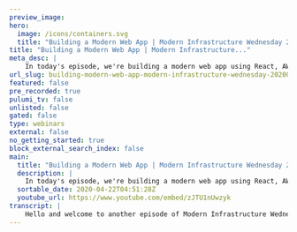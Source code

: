 ```yaml
---
preview_image:
hero:
  image: /icons/containers.svg
  title: "Building a Modern Web App | Modern Infrastructure Wednesday 2020-04-22"
title: "Building a Modern Web App | Modern Infrastructure..."
meta_desc: |
    In today's episode, we're building a modern web app using React, AWS API Gateway, and Pulumi. Code for this episode available here: 
url_slug: building-modern-web-app-modern-infrastructure-wednesday-20200422
featured: false
pre_recorded: true
pulumi_tv: false
unlisted: false
gated: false
type: webinars
external: false
no_getting_started: true
block_external_search_index: false
main:
  title: "Building a Modern Web App | Modern Infrastructure Wednesday 2020-04-22"
  description: |
    In today's episode, we're building a modern web app using React, AWS API Gateway, and Pulumi. Code for this episode available here:  https://github.com/pulumi/pulumitv/tree/master/modern-infrastructure-wednesday/2020-04-22  The examples are in TypeScript but Pulumi makes it easy to stand up infrastructure in your favorite languages including Python, JavaScript, Go, and .NET - saving time over legacy tools like CloudFormation and Terraform.  https://www.pulumi.com/docs/get-started/?utm_campaign=PulumiTV&utm_source=youtube.com&utm_medium=video  This is the second part of a multi-part series.
  sortable_date: 2020-04-22T04:51:28Z
  youtube_url: https://www.youtube.com/embed/zJTU1nUwzyk
transcript: |
    Hello and welcome to another episode of Modern Infrastructure Wednesday. I'm your host, Lee Zen with Bloomy Corporation. Today, we're gonna be doing the second part of our series on building a modern web application. Last time we went through a number of steps to create an API gateway that we were serving our re application out of it was completely static in the last uh video. And today we're going to be hooking it up to do some more things in particular, we're going to be creating a Lambda integration to our API gateway. And so uh instead of just serving the static assets, we'll also be actually uh running code out of the API gateway and then we'll connect our react application to the API so fairly simple tutorial today. And then we'll follow up in, in a following session on having that, having that integration actually do something uh with a back end of some sort, maybe Dynamo DB or Mango DB or, or what have you. So let's get started. And uh one of the cool things I actually wanted to show uh before I really get going in the code is uh I'm really excited because today we, we launched the 2.0 version of Pulumi. So actually, if you, if you are using home roof, for example, you can just install it or, or go to the website and, and get the new version of Pulumi. Um I've actually also already updated the package versions uh in this example, to use Pulumi two OS DK and then also uh the corresponding AWS provider uh and then also it'll be sex. So all the, all the various libraries with Pulumi have been updated to 20 really excited about that. A lot of cool features that were, were shipped as part of 20. I won't go into the details here. Uh Definitely go to the website Pulumi dot com and check out all the new things that are really super powering uh Pulumi 20. So let's jump into the code and just really quickly review what we did last time. So last time as I mentioned the, at the beginning of the video, uh we created an API and we basically served our static assets out of app build uh on the slash path. And actually one of the cool things that I really like about the way you can do things with Pulumi is you can define infrastructure, you can see we define the infrastructure in this uh in this particular file, but we actually also in the same project, effectively the same repo uh we have our actual reactor app sitting right next to it and we can refer to it uh with this local path here. So, um this will actually, you know, when we run uh the, the build for React, that'll stick the production build into this directory. And then this gets shipped up um as part of as part of everything else. Uh And then we also in the last, in the last video, created a certificate uh in us East one validated the certificate with uh AC M uh the certificate manager. And then we created a custom domain for the API gateway uh and mapped it to the API and then created a route 53 record to point web app dot Pulumi TV at that API. And so the result was uh this, this website uh that we, we created and we also made a change to the website that we were then able to upload. So today, let's actually add a very simple uh API uh to, to our, to our program. And so it's actually as simple as creating a new route and we'll give it a pad. Uh let's call it API for now. And we'll, you know, maybe think of something else to do later. But for now, let's just do that and uh we'll just have a get method on it and then uh we want an event handler and this just takes a callback function so we can just do something like this. We can do uh a sync um and we can return a, uh you know, status 200 and, but I think it's ST ST code actually. And then body of um, you know, getting it, let's give it a, make it a Jason, let's make it an adjacent object and we'll say uh um status in the world. And let's see, what do we miss here is not, as I said, should be. Ok. I'm not sure what this actually. So what is this one? Ah ok. Yeah, that should be right. And that event Hammer uh let's see. Uh it's expecting a ring. So we should be able to do if I if I recall correctly that should work. Let me check the documentation here. I actually had this open just a second ago. Uh I know I had it right. I think if I oh I see body is supposed to be ok. Now, I understand body is supposed to be a strip. Ok. So we can't we have to do the Jason here. There we go. Ok. Now everyone, now all the now it's all happy. It didn't uh do anything too crazy there. So all we're doing is we're turning a status code of 200 let's see the status code and then uh the body is really just adjacent object uh with status he world. So let's first actually deploy this and make sure that works. So uh you know, you'll notice we we've updated the actual rest API itself. Um And then we're also going to create a function that goes with it and then obviously have to have to change some of the permissions here um for all this to be hooked up correctly and have it to all work. And then obviously, we'll do a deployment of that, of that particular API. So OK, that's all done. So let's actually curl um the stack output API URL slash DP A, a Laurel. OK. Great. So that worked as expected. And so, you know, super simply, we actually um in just a few lines of code, we created an API um uh function that we're able to call. So now let's actually call this from our React app. So let's actually run the server locally, make sure it all works. OK? So this is loading. And so, so this is the, this is the app uh running locally on my machine. And so we can use uh uh if I uh if I'm having done reacting well, but we should be able to use uh state and effects to kind of do what we want here. So uh we can use the React Hooks and let me actually just look up the documentation for that React Hooks. And OK. So we need to import uh use state and use effects. And so here was she able to say, you know, for example, um so we'll have an empty status initially and then uh we can also, we often also define the effect. So let's look at this. So we can actually uh do something like this and we just create a callback that we will call. And so we'll fetch. Um And uh here I will use for now, it was hard code this uh obviously, we could actually do something smart uh better here. Uh But for now we'll do this uh let's call this. Um and that's, that's a promise. And so, uh, we can actually believe we can actually write this as AYC. Uh, uh, ok. It's clearly, I have not used, I'm glad it's giving me all these warnings. So actually, let's do this and then we can set, we can set the status two status dot um, so Jason, let's do this for now. Um, actually, let's, let's call this s so we don't actually shadow our own stuff. Ok. So let's just see if this works. Let's see. Ah, because I'm right, there's no cores. Ok. So we're gonna have to try that. Well, actually, it's pretty easy to try this, uh, directly on the, on the server. So we can try that real quick real quick. Um, and actually let's just output this, uh, down here later too. So let's just do, um, wait, I'm in, I'm in a function so I can't do that. So let's do this. Ok. So now we can actually build and we can actually go back and up and like just like last time uh when we made the change, um this just, uh this just updates those various uh S3 S3 bucket objects uh to represent the new production deployment uh of our React app. All right. So that was pretty fast. So now if we go back to our production avenue can refresh here. Oops. Oh, and if I react error, all right. So we clearly did something wrong with the, the way we built the app, see what's going on here. Ah, so I tried to. Right. OK. So this is not OK, let's get rid of this for now. So, um, I believe we should be able to do, I haven't used special in time either but I, I believe we should be able to do, um, uh OK here because it's, uh, it's not an object. Well, spo no, actually. And uh, and then here we can, um, do reference the, uh, what I call it, the status field. You can just see it made the api call, it got back the object we expected. So that's, that, that all worked. Except for the fact that I tried to display an object as opposed to, um, as opposed to the actual text value, which, yeah, you can't, uh, you can't stick objects into uh values like this in react. All right. So now let's refresh the app and uh, we got the status. Oh, I actually should have gotten the body. I guess this is this is the actual um status, the status value of the uh of the fetch. So this is s start, you can see this is status and that we actually want the body um as adjacent value. So you can just do that and then we'll change this to and she, it's still called status. So it's still the correct thing. Um Let's do that one last time. So again, actually, you know, we could, you could totally imagine, uh, putting this into a, a DEV lobe of some sort where you're constantly doing this build and then you're constantly pushing, uh, via pulling me up and it's actually, like I said, fairly fast. Um, you know, this is done in seconds. Uh, we come back here. Um, we do pull me up, this is also done in seconds. Um, so you really don't have to worry ever about like, what it is to develop up on your local desktop. Um, you can totally imagine, like all the manual steps I'm doing right here in terms of like hitting. Yes. Uh, I can skip the preview. Um, all, like all the manual steps like ripping all that out. That would take that into, into seconds. Um, and, uh, let's mess something up and, and really like the DEV loop becomes way tight. Um, ah, ok. So this is actually still a promise. Interesting. I didn't realize that, um, I should just do this, probably should have read the fish. Uh, the fetch api before I try to do this. But this looks promising. So let's actually do that. We can do uh yes, skip preview. And so this will skip the preview and this will also just say yes. So you can, you, like I said, you can totally imagine skipping all those manual steps and, and then now we just refresh this and boom. 00 And we're constantly calling API because uh of the way you did use effect, um We actually wanna give this a uh a empty dependency list. So that way we don't constantly change uh the status. So let's uh do that one more time. Make sure we don't uh end up constantly coloring API and your first one last time. And there we go. All right. So that's pretty much what I wanted to cover today. Uh Next time we'll go through uh the next part of this. So basically we covered today, you know, doing land integration and then connecting our React app to the API uh If we look at the code, fairly simple stuff we added, all we did was we uh first we actually upgraded to Pulumi 2.0 which like I said, I'm very excited about. We added this path and integrated the this super simple method into the path and then I followed a bunch around with React because it's been a while since I really touched it. But uh we got there, we use Reacts hooks to uh create a state state variable uh initially was a null. And then we, we, you know uh set the set, we have the set status method that we use uh to set that actual state. Uh We created an effect which has a dependency, which has a null dependency basically. So it doesn't rerun and then we uh fetch from that API and then set the status um within there and then we display it. And so within just those few lines of code, we're able to integrate our React App uh with our API. So next time we'll cover uh like I mentioned, we'll cover uh going through and, and having that API actually do something with a back backing store of some sort. I hope you enjoyed this episode. Please follow us on Twitter or follow me directly as well. LMZN uh subscribe and like the video, please leave comments, always trying to get feedback on, on how these videos go, what kind of content you're looking for. Uh In fact, this whole series was inspired by a comment from someone asking for API gateway kind of example, connecting a React app with a back end. So yeah, hope to see you next time on modern infrastructure Wednesday. Thanks for watching.
---
```

